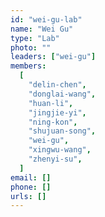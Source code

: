 ```yaml
---
id: "wei-gu-lab"
name: "Wei Gu"
type: "Lab"
photo: ""
leaders: ["wei-gu"]
members:
  [
    "delin-chen",
    "donglai-wang",
    "huan-li",
    "jingjie-yi",
    "ning-kon",
    "shujuan-song",
    "wei-gu",
    "xingwu-wang",
    "zhenyi-su",
  ]
email: []
phone: []
urls: []
---
```

